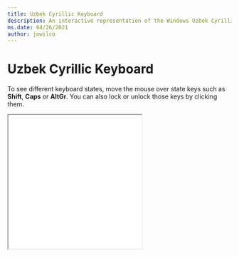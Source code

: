 ```yaml
---
title: Uzbek Cyrillic Keyboard
description: An interactive representation of the Windows Uzbek CyrillicKeyboard. To see different keyboard states, click or move the mouse over the state keys.
ms.date: 04/26/2021
author: jowilco
---
```


# Uzbek Cyrillic Keyboard

To see different keyboard states, move the mouse over state keys such as **Shift**, **Caps** or **AltGr**. You can also lock or unlock those keys by clicking them.

<iframe src="kbduzb.html" height="300"></iframe>
